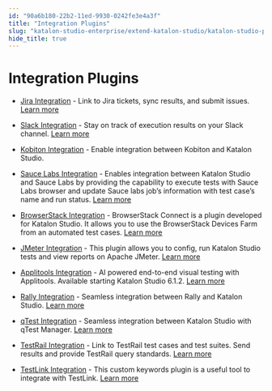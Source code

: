 ```yaml
---
id: "90a6b180-22b2-11ed-9930-0242fe3e4a3f"
title: "Integration Plugins"
slug: "katalon-studio-enterprise/extend-katalon-studio/katalon-studio-plugins/integration-plugins"
hide_title: true
---
```

  

# <a id="id" class="anchor_top_offset"/><a id="ariaid-title1" class="anchor_top_offset"/>Integration Plugins

  
    
<ul xmlns="http://www.w3.org/1999/xhtml" className="ul">   <li className="li">     <p className="p">       <a className="xref j-external-link" href="https://store.katalon.com/product/3/Jira-Integration" target="_blank">Jira         Integration</a> - Link to Jira tickets, sync results, and submit       issues. <a className="xref" href="/docs/katalon-studio-enterprise/integration/jira-integration/configure-jira-integration-in-katalon-studio">Learn         more</a>     </p>   </li>   <li className="li">     <p className="p">       <a className="xref j-external-link" href="https://store.katalon.com/product/4/Slack-Integration" target="_blank">Slack         Integration</a> - Stay on track of execution results on your Slack       channel. <a className="xref" href="/docs/katalon-studio-enterprise/integration/slack-integration">Learn         more</a>     </p>   </li>   <li className="li">     <p className="p">       <a className="xref j-external-link" href="https://store.katalon.com/product/137/Kobiton-Integration" target="_blank">Kobiton         Integration</a> - Enable integration between Kobiton and Katalon       Studio.</p>   </li>   <li className="li">     <p className="p">       <a className="xref j-external-link" href="https://store.katalon.com/product/75/Sauce-Labs-Integration" target="_blank">Sauce         Labs Integration</a> - Enables integration between Katalon Studio       and Sauce Labs by providing the capability to execute tests with       Sauce Labs browser and update Sauce labs job’s information       with test case’s name and run status. <a className="xref" href="/docs/katalon-studio-enterprise/integration/sauce-labs-integration">Learn         more</a>     </p>   </li>   <li className="li">     <p className="p">       <a className="xref j-external-link" href="https://store.katalon.com/product/45/BrowserStack-Integration" target="_blank">BrowserStack         Integration</a> - BrowserStack Connect is a plugin developed for       Katalon Studio. It allows you to use the BrowserStack Devices Farm       from an automated test cases. <a className="xref" href="/docs/katalon-studio-enterprise/integration/browserstack-integration">Learn         more</a>     </p>   </li>   <li className="li">     <p className="p">       <a className="xref j-external-link" href="https://store.katalon.com/product/139/JMeter-Integration#overview-content" target="_blank">JMeter         Integration</a> - This plugin allows you to config, run Katalon       Studio tests and view reports on Apache JMeter. <a className="xref" href="/docs/katalon-studio-enterprise/integration/jmeter-integration">Learn         more</a>     </p>   </li>   <li className="li">     <p className="p">       <a className="xref j-external-link" href="https://store.katalon.com/product/44/Applitools-Integration" target="_blank">Applitools         Integration</a> - AI powered end-to-end visual testing with       Applitools. Available starting Katalon Studio 6.1.2. <a className="xref" href="/docs/katalon-studio-enterprise/integration/applitools-integration">Learn         more</a>     </p>   </li>   <li className="li">     <p className="p">       <a className="xref j-external-link" href="https://store.katalon.com/product/125/Rally-Integration" target="_blank">Rally         Integration</a> - Seamless integration between Rally and Katalon       Studio. <a className="xref" href="/docs/katalon-studio-enterprise/integration/configure-rally-integration-in-katalon-studio">Learn         more</a>     </p>   </li>   <li className="li">     <p className="p">       <a className="xref j-external-link" href="https://store.katalon.com/product/136/qTest-Integration" target="_blank">qTest         Integration</a> - Seamless integration between Katalon Studio with       qTest Manager. <a className="xref" href="/docs/katalon-studio-enterprise/integration/configure-qtest-integration-in-katalon-studio">Learn         more</a>     </p>   </li>   <li className="li">     <p className="p">       <a className="xref j-external-link" href="https://store.katalon.com/product/13/TestRail-Integration" target="_blank">TestRail         Integration</a> - Link to TestRail test cases and test suites. Send       results and provide TestRail query standards. <a className="xref" href="/docs/katalon-studio-enterprise/integration/configure-testrail-integration-in-katalon-studio">Learn         more</a>     </p>   </li>   <li className="li">     <p className="p">       <a className="xref j-external-link" href="https://store.katalon.com/product/71/TestLink-Integration" target="_blank">TestLink         Integration</a> - This custom keywords plugin is a useful tool to       integrate with TestLink. <a className="xref" href="/docs/katalon-studio-enterprise/integration/testlink-integration">Learn         more</a>     </p>   </li> </ul> 
  

